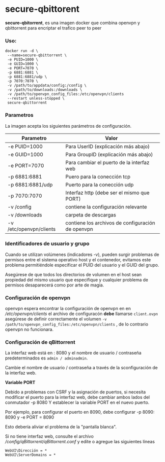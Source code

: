 ﻿# secure-qbittorent
**secure-qbitorrent**, es una imagen docker que combina openvpn y qbittorrent para encriptar el trafico peer to peer

### Uso:
 ```
docker run -d \
  --name=secure-qbittorrent \
  -e PUID=1000 \
  -e GUID=1000 \
  -e PORT=7070 \
  -p 6881:6881 \
  -p 6881:6881/udp \
  -p 7070:7070 \
  -v /path/to/appdata/config:/config \
  -v /path/to/downloads:/downloads \
  -v /path/to/openvpn_config_files:/etc/openvpn/clients
  --restart unless-stopped \
  secure-qbittorrent
```

### Parametros
La imagen acepta los siguientes parámetros de configuración.

Parametro | Valor
-------- | -----
 -e PUID=1000| Para UserID (explicación más abajo)
-e GUID=1000 | Para GroupID (explicación más abajo)
-e PORT=7070 | Para cambiar el puerto de la interfaz web
-p 6881:6881 |Puero para la conección tcp
-p 6881:6881/udp | Puerto para la conección udp
-p 7070:7070 | Interfaz http (debe ser el mismo que PORT)
-v /config| contiene la configuración relevante
-v /downloads | carpeta de descargas
-v /etc/openvpn/clients| contiene los archivos de configuración de openvpn 

### Identificadores de usuario y grupo

Cuando se utilizan volúmenes (indicadores -v), pueden surgir problemas de permisos entre el sistema operativo host y el contenedor, evitamos este problema permitiéndole especificar el PUID del usuario y el GUID del grupo.

Asegúrese de que todos los directorios de volumen en el host sean propiedad del mismo usuario que especifique y cualquier problema de permisos desaparecerá como por arte de magia.


### Configuración de openvpn

openvpn espera encontrar  la configuración de openvpn en en */etc/openvpn/clients* el archivo  de configuracón **debe** llamarse `client.ovpn`  asegúrese de definir correctamente el volumen   `-v /path/to/openvpn_config_files:/etc/openvpn/clients` , de lo contrario openvpn no funcionara. 

### Configuración de qBittorrent
La interfaz web está en <su-ip>: 8080 y el nombre de usuario / contraseña predeterminados es `admin / adminadmin`.

Cambie el nombre de usuario / contraseña a través de la sconfiguración de la interfaz web.

**Variable PORT**

Debido a problemas con CSRF y la asignación de puertos, si necesita modificar el puerto para la interfaz web, debe cambiar ambos lados del conmutador -p 8080 Y establecer la variable PORT en el nuevo puerto.

Por ejemplo, para configurar el puerto en 8090, debe configurar -p 8090: 8090 y -e PORT = 8090

Esto debería aliviar el problema de la "pantalla blanca".

Si no tiene interfaz web, consulte el archivo */config/qBittorrent/qBittorrent.conf* y edite o agregue las siguientes líneas
````
WebUI\Dirección = *
WebUI\ServerDomains = *
````

